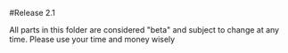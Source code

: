 #Release 2.1

All parts in this folder are considered "beta" and subject to change at any time. Please use your time and money wisely